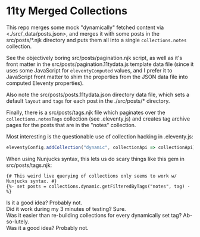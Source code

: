 # 11ty Merged Collections

This repo merges some mock "dynamically" fetched content via <./src/_data/posts.json>, and merges it with some posts in the src/posts/*.njk directory and puts them all into a single `collections.notes` collection.

See the objectively boring src/posts/pagination.njk script, as well as it's front matter in the src/posts/pagination.11tydata.js template data file (since it uses some JavaScript for `eleventyComputed` values, and I prefer it to JavaScript front matter to shim the properties from the JSON data file into computed Eleventy properties).

Also note the src/posts/posts.11tydata.json directory data file, which sets a default `layout` and `tags` for each post in the ./src/posts/* directory.

Finally, there is a src/posts/tags.njk file which paginates over the `collections.notesTags` collection (see .eleventy.js) and creates tag archive pages for the posts that are in the "notes" collection.

Most interesting is the questionable use of collection hacking in .eleventy.js:

```js
eleventyConfig.addCollection("dynamic", collectionApi => collectionApi);
```

When using Nunjucks syntax, this lets us do scary things like this gem in src/posts/tags.njk:

```njk
{# This weird live querying of collections only seems to work w/ Nunjucks syntax. #}
{%- set posts = collections.dynamic.getFilteredByTags("notes", tag) -%}
```

Is it a good idea? Probably not.  
Did it work during my 3 minutes of testing? Sure.  
Was it easier than re-building collections for every dynamically set tag? Ab-so-lutely.  
Was it a good idea? Probably not.  
